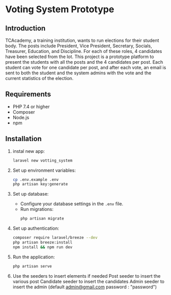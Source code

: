 # Voting System Prototype

## Introduction

TCAcademy, a training institution, wants to run elections for their student body. The posts include President, Vice President, Secretary, Socials, Treasurer, Education, and Discipline. For each of these roles, 4 candidates have been selected from the lot. This project is a prototype platform to present the students with all the posts and the 4 candidates per post. Each student can vote for one candidate per post, and after each vote, an email is sent to both the student and the system admins with the vote and the current statistics of the election.

## Requirements

- PHP 7.4 or higher
- Composer
- Node.js
- npm

## Installation

1. instal new app:
    ```bash
   laravel new votting_system
    ```


2. Set up environment variables:
    ```bash
    cp .env.example .env
    php artisan key:generate
    ```

3. Set up database:
    - Configure your database settings in the `.env` file.
    - Run migrations:
        ```bash
        php artisan migrate
        ```

5. Set up authentication:
    ```bash
    composer require laravel/breeze --dev
    php artisan breeze:install
    npm install && npm run dev
    ```

6. Run the application:
    ```bash
    php artisan serve
    ```

7. Use the seeders to insert elements if needed
    Post seeder to insert the various post
    Candidate seeder to insert the candidates
    Admin seeder to insert the admin (default admin@gmail.com   password : "password")
